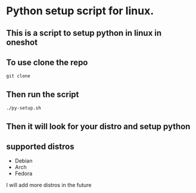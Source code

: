 # Python setup script for linux. 

## This is a script to setup python in linux in oneshot 

## To use clone the repo
`git clone`

## Then run the script 
`./py-setup.sh`

## Then it will look for your distro and setup python 

## supported distros 
- Debian 
- Arch
- Fedora 

I will add more distros in the future 



